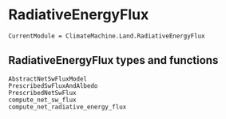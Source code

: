 # RadiativeEnergyFlux

```@meta
CurrentModule = ClimateMachine.Land.RadiativeEnergyFlux
```

## RadiativeEnergyFlux types and functions
```@docs
AbstractNetSwFluxModel
PrescribedSwFluxAndAlbedo
PrescribedNetSwFlux
compute_net_sw_flux
compute_net_radiative_energy_flux
```